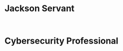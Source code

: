 <h1>Jackson Servant<h1> <br/>Cybersecurity Professional</a>

[linkedin]: [https://www.linkedin.com/in/jacksonservant]
